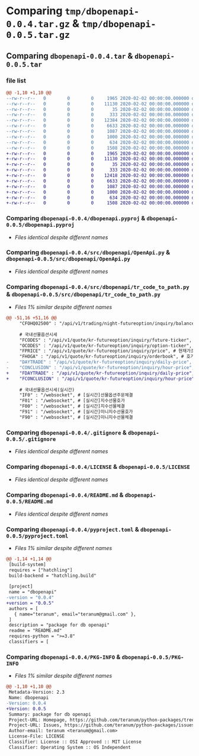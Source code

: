 # Comparing `tmp/dbopenapi-0.0.4.tar.gz` & `tmp/dbopenapi-0.0.5.tar.gz`

## Comparing `dbopenapi-0.0.4.tar` & `dbopenapi-0.0.5.tar`

### file list

```diff
@@ -1,10 +1,10 @@
--rw-r--r--   0        0        0     1965 2020-02-02 00:00:00.000000 dbopenapi-0.0.4/dbopenapi.pyproj
--rw-r--r--   0        0        0    11130 2020-02-02 00:00:00.000000 dbopenapi-0.0.4/src/dbopenapi/OpenApi.py
--rw-r--r--   0        0        0       35 2020-02-02 00:00:00.000000 dbopenapi-0.0.4/src/dbopenapi/__init__.py
--rw-r--r--   0        0        0      333 2020-02-02 00:00:00.000000 dbopenapi-0.0.4/src/dbopenapi/code_realtime_account.py
--rw-r--r--   0        0        0    12384 2020-02-02 00:00:00.000000 dbopenapi-0.0.4/src/dbopenapi/tr_code_to_path.py
--rw-r--r--   0        0        0     6633 2020-02-02 00:00:00.000000 dbopenapi-0.0.4/.gitignore
--rw-r--r--   0        0        0     1087 2020-02-02 00:00:00.000000 dbopenapi-0.0.4/LICENSE
--rw-r--r--   0        0        0     1000 2020-02-02 00:00:00.000000 dbopenapi-0.0.4/README.md
--rw-r--r--   0        0        0      634 2020-02-02 00:00:00.000000 dbopenapi-0.0.4/pyproject.toml
--rw-r--r--   0        0        0     1508 2020-02-02 00:00:00.000000 dbopenapi-0.0.4/PKG-INFO
+-rw-r--r--   0        0        0     1965 2020-02-02 00:00:00.000000 dbopenapi-0.0.5/dbopenapi.pyproj
+-rw-r--r--   0        0        0    11130 2020-02-02 00:00:00.000000 dbopenapi-0.0.5/src/dbopenapi/OpenApi.py
+-rw-r--r--   0        0        0       35 2020-02-02 00:00:00.000000 dbopenapi-0.0.5/src/dbopenapi/__init__.py
+-rw-r--r--   0        0        0      333 2020-02-02 00:00:00.000000 dbopenapi-0.0.5/src/dbopenapi/code_realtime_account.py
+-rw-r--r--   0        0        0    12418 2020-02-02 00:00:00.000000 dbopenapi-0.0.5/src/dbopenapi/tr_code_to_path.py
+-rw-r--r--   0        0        0     6633 2020-02-02 00:00:00.000000 dbopenapi-0.0.5/.gitignore
+-rw-r--r--   0        0        0     1087 2020-02-02 00:00:00.000000 dbopenapi-0.0.5/LICENSE
+-rw-r--r--   0        0        0     1000 2020-02-02 00:00:00.000000 dbopenapi-0.0.5/README.md
+-rw-r--r--   0        0        0      634 2020-02-02 00:00:00.000000 dbopenapi-0.0.5/pyproject.toml
+-rw-r--r--   0        0        0     1508 2020-02-02 00:00:00.000000 dbopenapi-0.0.5/PKG-INFO
```

### Comparing `dbopenapi-0.0.4/dbopenapi.pyproj` & `dbopenapi-0.0.5/dbopenapi.pyproj`

 * *Files identical despite different names*

### Comparing `dbopenapi-0.0.4/src/dbopenapi/OpenApi.py` & `dbopenapi-0.0.5/src/dbopenapi/OpenApi.py`

 * *Files identical despite different names*

### Comparing `dbopenapi-0.0.4/src/dbopenapi/tr_code_to_path.py` & `dbopenapi-0.0.5/src/dbopenapi/tr_code_to_path.py`

 * *Files 1% similar despite different names*

```diff
@@ -51,16 +51,16 @@
     "CFOHQ02500" : "/api/v1/trading/night-futureoption/inquiry/balance", # 선물옵션 잔고조회 (야간)
     
     # 국내선물옵션시세
     "FCODES" : "/api/v1/quote/kr-futureoption/inquiry/future-ticker", # 선물종목 조회
     "OCODES" : "/api/v1/quote/kr-futureoption/inquiry/option-ticker", # 옵션종목 조회
     "FPRICE" : "/api/v1/quote/kr-futureoption/inquiry/price", # 현재가조회 ...............
     "FHOGA" : "/api/v1/quote/kr-futureoption/inquiry/orderbook", # 호가조회 ...............
-    "DAYTRADE" : "/api/v1/quote/kr-futureoption/inquiry/daily-price", # 일별체결조회
-    "CONCLUSION" : "/api/v1/quote/kr-futureoption/inquiry/hour-price", # 시간대별체결조회
+    "FDAYTRADE" : "/api/v1/quote/kr-futureoption/inquiry/daily-price", # 일별체결조회 ...............
+    "FCONCLUSION" : "/api/v1/quote/kr-futureoption/inquiry/hour-price", # 시간대별체결조회 ...............
     
     # 국내선물옵션시세(실시간)
     "IF0" : "/websocket", # [실시간]선물옵션주문체결
     "F01" : "/websocket", # [실시간]지수선물호가
     "F00" : "/websocket", # [실시간]지수선물체결
     "F91" : "/websocket", # [실시간]미니지수선물호가
     "F90" : "/websocket", # [실시간]미니지수선물체결
```

### Comparing `dbopenapi-0.0.4/.gitignore` & `dbopenapi-0.0.5/.gitignore`

 * *Files identical despite different names*

### Comparing `dbopenapi-0.0.4/LICENSE` & `dbopenapi-0.0.5/LICENSE`

 * *Files identical despite different names*

### Comparing `dbopenapi-0.0.4/README.md` & `dbopenapi-0.0.5/README.md`

 * *Files identical despite different names*

### Comparing `dbopenapi-0.0.4/pyproject.toml` & `dbopenapi-0.0.5/pyproject.toml`

 * *Files 1% similar despite different names*

```diff
@@ -1,14 +1,14 @@
 [build-system]
 requires = ["hatchling"]
 build-backend = "hatchling.build"
 
 [project]
 name = "dbopenapi"
-version = "0.0.4"
+version = "0.0.5"
 authors = [
   { name="teranum", email="teranum@gmail.com" },
 ]
 description = "package for db openapi"
 readme = "README.md"
 requires-python = ">=3.8"
 classifiers = [
```

### Comparing `dbopenapi-0.0.4/PKG-INFO` & `dbopenapi-0.0.5/PKG-INFO`

 * *Files 1% similar despite different names*

```diff
@@ -1,10 +1,10 @@
 Metadata-Version: 2.3
 Name: dbopenapi
-Version: 0.0.4
+Version: 0.0.5
 Summary: package for db openapi
 Project-URL: Homepage, https://github.com/teranum/python-packages/tree/master/dbopenapi
 Project-URL: Issues, https://github.com/teranum/python-packages/issues
 Author-email: teranum <teranum@gmail.com>
 License-File: LICENSE
 Classifier: License :: OSI Approved :: MIT License
 Classifier: Operating System :: OS Independent
```


